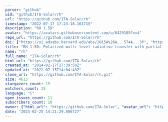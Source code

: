 ```yaml
---
parser: "github"
uid: "github/ITA-Solar/rh"
url: "https://github.com/ITA-Solar/rh"
timestamp: "2022-07-17 17:23:18.161715"
description: "RH 1.5D"
avatar: "https://avatars.githubusercontent.com/u/8429185?v=4"
repo_url: "https://github.com/ITA-Solar/rh"
doi: ["https://ui.adsabs.harvard.edu/abs/2015A%26A...574A...3P", "https://ui.adsabs.harvard.edu/abs/2015ascl.soft02001P/abstract"]
title: "RH 1.5D: Polarized multi-level radiative transfer with partial frequency distribution"
name: "rh"
full_name: "ITA-Solar/rh"
html_url: "https://github.com/ITA-Solar/rh"
created_at: "2014-02-17T17:39:50Z"
updated_at: "2022-07-15T14:04:43Z"
clone_url: "https://github.com/ITA-Solar/rh.git"
size: 4613
stargazers_count: 15
watchers_count: 15
language: "C"
open_issues_count: 11
subscribers_count: 10
owner: {"html_url": "https://github.com/ITA-Solar", "avatar_url": "https://avatars.githubusercontent.com/u/8429185?v=4", "login": "ITA-Solar", "type": "Organization"}
date: "2023-02-25 14:21:29.806727"
---
```


